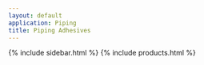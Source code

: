 ```yaml
---
layout: default
application: Piping
title: Piping Adhesives
---
```

{% include sidebar.html %}
{% include products.html %}

